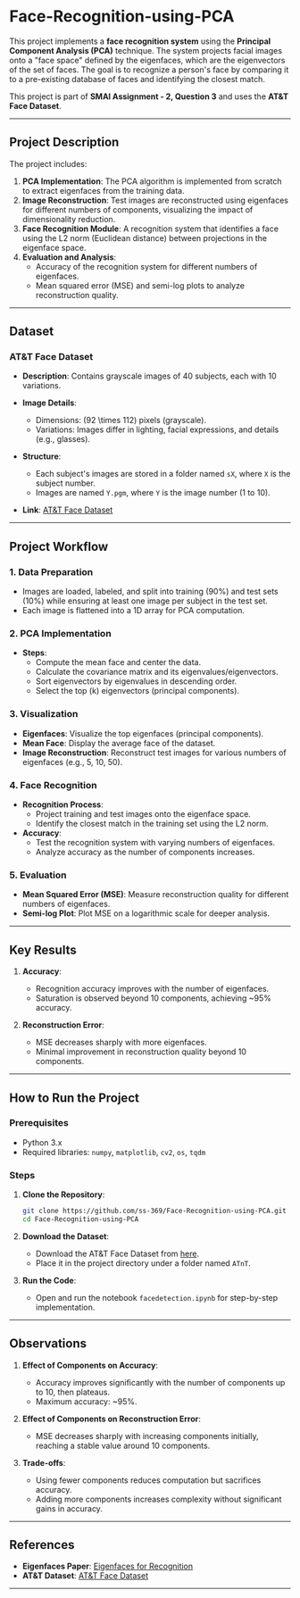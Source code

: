 # Face-Recognition-using-PCA

This project implements a **face recognition system** using the **Principal Component Analysis (PCA)** technique. The system projects facial images onto a "face space" defined by the eigenfaces, which are the eigenvectors of the set of faces. The goal is to recognize a person's face by comparing it to a pre-existing database of faces and identifying the closest match.

This project is part of **SMAI Assignment - 2, Question 3** and uses the **AT&T Face Dataset**.

---

## **Project Description**

The project includes:
1. **PCA Implementation**: The PCA algorithm is implemented from scratch to extract eigenfaces from the training data.
2. **Image Reconstruction**: Test images are reconstructed using eigenfaces for different numbers of components, visualizing the impact of dimensionality reduction.
3. **Face Recognition Module**: A recognition system that identifies a face using the L2 norm (Euclidean distance) between projections in the eigenface space.
4. **Evaluation and Analysis**:
   - Accuracy of the recognition system for different numbers of eigenfaces.
   - Mean squared error (MSE) and semi-log plots to analyze reconstruction quality.

---

## **Dataset**

### AT&T Face Dataset
- **Description**: Contains grayscale images of 40 subjects, each with 10 variations.
- **Image Details**:
  - Dimensions: \(92 \times 112\) pixels (grayscale).
  - Variations: Images differ in lighting, facial expressions, and details (e.g., glasses).
- **Structure**:
  - Each subject's images are stored in a folder named `sX`, where `X` is the subject number.
  - Images are named `Y.pgm`, where `Y` is the image number (1 to 10).

- **Link**: [AT&T Face Dataset](https://git-disl.github.io/GTDLBench/datasets/att_face_dataset/)

---

## **Project Workflow**

### 1. **Data Preparation**
- Images are loaded, labeled, and split into training (90%) and test sets (10%) while ensuring at least one image per subject in the test set.
- Each image is flattened into a 1D array for PCA computation.

### 2. **PCA Implementation**
- **Steps**:
  - Compute the mean face and center the data.
  - Calculate the covariance matrix and its eigenvalues/eigenvectors.
  - Sort eigenvectors by eigenvalues in descending order.
  - Select the top \(k\) eigenvectors (principal components).

### 3. **Visualization**
- **Eigenfaces**: Visualize the top eigenfaces (principal components).
- **Mean Face**: Display the average face of the dataset.
- **Image Reconstruction**: Reconstruct test images for various numbers of eigenfaces (e.g., 5, 10, 50).

### 4. **Face Recognition**
- **Recognition Process**:
  - Project training and test images onto the eigenface space.
  - Identify the closest match in the training set using the L2 norm.
- **Accuracy**:
  - Test the recognition system with varying numbers of eigenfaces.
  - Analyze accuracy as the number of components increases.

### 5. **Evaluation**
- **Mean Squared Error (MSE)**: Measure reconstruction quality for different numbers of eigenfaces.
- **Semi-log Plot**: Plot MSE on a logarithmic scale for deeper analysis.

---

## **Key Results**

1. **Accuracy**:
   - Recognition accuracy improves with the number of eigenfaces.
   - Saturation is observed beyond 10 components, achieving ~95% accuracy.

2. **Reconstruction Error**:
   - MSE decreases sharply with more eigenfaces.
   - Minimal improvement in reconstruction quality beyond 10 components.

---

## **How to Run the Project**

### **Prerequisites**
- Python 3.x
- Required libraries: `numpy`, `matplotlib`, `cv2`, `os`, `tqdm`

### **Steps**
1. **Clone the Repository**:
   ```bash
   git clone https://github.com/ss-369/Face-Recognition-using-PCA.git
   cd Face-Recognition-using-PCA
   ```

2. **Download the Dataset**:
   - Download the AT&T Face Dataset from [here](https://git-disl.github.io/GTDLBench/datasets/att_face_dataset/).
   - Place it in the project directory under a folder named `ATnT`.

3. **Run the Code**:
   - Open and run the notebook `facedetection.ipynb` for step-by-step implementation.

---

## **Observations**

1. **Effect of Components on Accuracy**:
   - Accuracy improves significantly with the number of components up to 10, then plateaus.
   - Maximum accuracy: ~95%.

2. **Effect of Components on Reconstruction Error**:
   - MSE decreases sharply with increasing components initially, reaching a stable value around 10 components.

3. **Trade-offs**:
   - Using fewer components reduces computation but sacrifices accuracy.
   - Adding more components increases complexity without significant gains in accuracy.

---

## **References**
- **Eigenfaces Paper**: [Eigenfaces for Recognition](https://sites.cs.ucsb.edu/~mturk/Papers/mturk-CVPR91.pdf)
- **AT&T Dataset**: [AT&T Face Dataset](https://git-disl.github.io/GTDLBench/datasets/att_face_dataset/)

---
